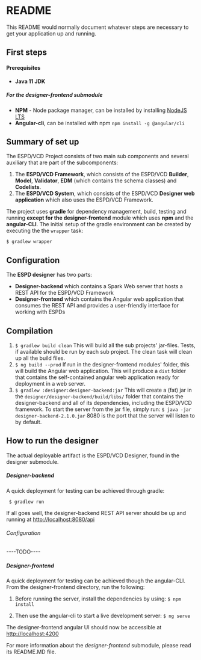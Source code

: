 # README #

This README would normally document whatever steps are necessary to get your application up and running.

## First steps

#### Prerequisites ####
- **Java 11 JDK**

##### For the designer-frontend submodule #####
- **NPM** - Node package manager, can be installed by installing [NodeJS LTS](http://nodejs.org)
- **Angular-cli**, can be installed with npm ```npm install -g @angular/cli```

## Summary of set up ##
The ESPD/VCD Project consists of two main sub components and several auxiliary that are part of the subcomponents:
1. The **ESPD/VCD Framework**, which consists of the ESPD/VCD **Builder**, **Model**, **Validator**, **EDM** (which contains the schema classes) and **Codelists**.
2. The **ESPD/VCD System**, which consists of the ESPD/VCD **Designer web application** which also uses the ESPD/VCD Framework. 

The project uses **gradle** for dependency management, build, testing and running **except for the designer-frontend** module which uses **npm** and the **angular-CLI**.
The initial setup of the gradle environment can be created by executing the the `wrapper` task:

`$ gradlew wrapper`

## Configuration ##
The **ESPD designer** has two parts: 
- **Designer-backend** which contains a Spark Web server that hosts a REST API for the ESPD/VCD Framework
- **Designer-frontend** which contains the Angular web application that consumes the REST API and provides a user-friendly interface for working with ESPDs

## Compilation ##
1. ```$ gradlew build clean```
    This will build all the sub projects' jar-files. Tests, if available should be run by each sub project. The clean task will clean up all the build files.
2. ```$ ng build --prod```
    If run in the designer-frontend modules' folder, this will build the Angular web application.
    This will produce a `dist` folder that contains the self-contained angular web application ready for deployment in a web server.
3. ```$ gradlew :designer:designer-backend:jar```
    This will create a (fat) jar in the `designer/designer-backend/build/libs/` folder that contains the designer-backend and all of its dependencies, including the ESPD/VCD framework. 
    To start the server from the jar file, simply run:
    ```$ java -jar designer-backend-2.1.0.jar``` 
    8080 is the port that the server will listen to by default.

## How to run the designer ##
The actual deployable artifact is the ESPD/VCD Designer, found in the designer submodule. 

##### Designer-backend #####
A quick deployment for testing can be achieved through gradle:

``` $ gradlew run```  

If all goes well, the designer-backend REST API server should be up and running at <http://localhost:8080/api>

###### Configuration 

----TODO----

##### Designer-frontend #####
A quick deployment for testing can be achieved though the angular-CLI. From the designer-frontend directory, run the following:

1. Before running the server, install the dependencies by using:
```$ npm install```

2. Then use the angular-cli to start a live development server:
```$ ng serve```

The designer-frontend angular UI should now be accessible at <http://localhost:4200>

For more information about the *designer-frontend* submodule, please read its README.MD file.